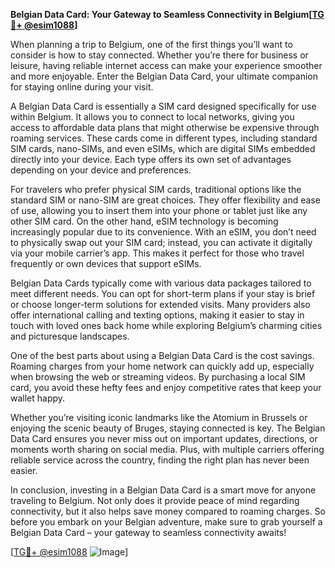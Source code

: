 **Belgian Data Card: Your Gateway to Seamless Connectivity in Belgium[[TG💪+ @esim1088](https://t.me/s/esim1088)]**

When planning a trip to Belgium, one of the first things you’ll want to consider is how to stay connected. Whether you’re there for business or leisure, having reliable internet access can make your experience smoother and more enjoyable. Enter the Belgian Data Card, your ultimate companion for staying online during your visit.

A Belgian Data Card is essentially a SIM card designed specifically for use within Belgium. It allows you to connect to local networks, giving you access to affordable data plans that might otherwise be expensive through roaming services. These cards come in different types, including standard SIM cards, nano-SIMs, and even eSIMs, which are digital SIMs embedded directly into your device. Each type offers its own set of advantages depending on your device and preferences.

For travelers who prefer physical SIM cards, traditional options like the standard SIM or nano-SIM are great choices. They offer flexibility and ease of use, allowing you to insert them into your phone or tablet just like any other SIM card. On the other hand, eSIM technology is becoming increasingly popular due to its convenience. With an eSIM, you don’t need to physically swap out your SIM card; instead, you can activate it digitally via your mobile carrier’s app. This makes it perfect for those who travel frequently or own devices that support eSIMs.

Belgian Data Cards typically come with various data packages tailored to meet different needs. You can opt for short-term plans if your stay is brief or choose longer-term solutions for extended visits. Many providers also offer international calling and texting options, making it easier to stay in touch with loved ones back home while exploring Belgium’s charming cities and picturesque landscapes.

One of the best parts about using a Belgian Data Card is the cost savings. Roaming charges from your home network can quickly add up, especially when browsing the web or streaming videos. By purchasing a local SIM card, you avoid these hefty fees and enjoy competitive rates that keep your wallet happy.

Whether you’re visiting iconic landmarks like the Atomium in Brussels or enjoying the scenic beauty of Bruges, staying connected is key. The Belgian Data Card ensures you never miss out on important updates, directions, or moments worth sharing on social media. Plus, with multiple carriers offering reliable service across the country, finding the right plan has never been easier.

In conclusion, investing in a Belgian Data Card is a smart move for anyone traveling to Belgium. Not only does it provide peace of mind regarding connectivity, but it also helps save money compared to roaming charges. So before you embark on your Belgian adventure, make sure to grab yourself a Belgian Data Card – your gateway to seamless connectivity awaits!

[[TG💪+ @esim1088](https://t.me/s/esim1088) ![Image](https://i.postimg.cc/Y0z9fWf4/image.png)]